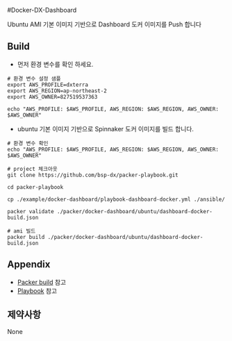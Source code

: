 #Docker-DX-Dashboard

Ubuntu AMI 기본 이미지 기반으로 Dashboard 도커 이미지를 Push 합니다


Build
----------
- 먼저 환경 변수를 확인 하세요.
```shell
# 환경 변수 설정 샘플
export AWS_PROFILE=dxterra
export AWS_REGION=ap-northeast-2
export AWS_OWNER=827519537363

echo "AWS_PROFILE: $AWS_PROFILE, AWS_REGION: $AWS_REGION, AWS_OWNER: $AWS_OWNER"
```
- ubuntu 기본 이미지 기반으로 Spinnaker 도커 이미지를 빌드 합니다.
```shell
# 환경 변수 확인
echo "AWS_PROFILE: $AWS_PROFILE, AWS_REGION: $AWS_REGION, AWS_OWNER: $AWS_OWNER"

# project 체크아웃
git clone https://github.com/bsp-dx/packer-playbook.git

cd packer-playbook

cp ./example/docker-dashboard/playbook-dashboard-docker.yml ./ansible/

packer validate ./packer/docker-dashboard/ubuntu/dashboard-docker-build.json

# ami 빌드 
packer build ./packer/docker-dashboard/ubuntu/dashboard-docker-build.json
```

Appendix
----------

- [Packer build](./ubuntu/dashboard-docker-build.json) 참고
- [Playbook](../../example/docker-dashboard/playbook-dashboard-docker.yml) 참고

제약사항
----------
None
